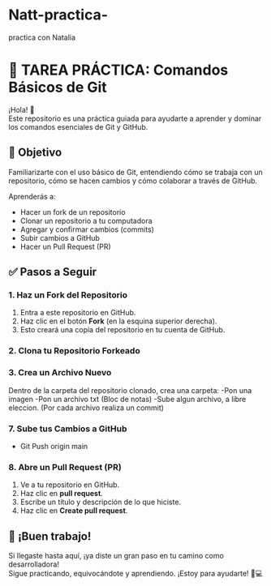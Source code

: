 # Natt-practica-
practica con Natalia 
# 📝 TAREA PRÁCTICA: Comandos Básicos de Git

¡Hola! 👋  
Este repositorio es una práctica guiada para ayudarte a aprender y dominar los comandos esenciales de Git y GitHub.

## 🎯 Objetivo

Familiarizarte con el uso básico de Git, entendiendo cómo se trabaja con un repositorio, cómo se hacen cambios y cómo colaborar a través de GitHub.

Aprenderás a:

- Hacer un fork de un repositorio
- Clonar un repositorio a tu computadora
- Agregar y confirmar cambios (commits)
- Subir cambios a GitHub
- Hacer un Pull Request (PR)


## ✅ Pasos a Seguir

### 1. Haz un **Fork** del Repositorio

1. Entra a este repositorio en GitHub.
2. Haz clic en el botón **Fork** (en la esquina superior derecha).
3. Esto creará una copia del repositorio en tu cuenta de GitHub.

### 2. Clona tu Repositorio Forkeado

### 3. Crea un Archivo Nuevo

Dentro de la carpeta del repositorio clonado, crea una carpeta:
-Pon una imagen
-Pon un archivo txt (Bloc de notas)
-Sube algun archivo, a libre eleccion.
(Por cada archivo realiza un commit)

### 7. Sube tus Cambios a GitHub
- Git Push origin main

### 8. Abre un Pull Request (PR)

1. Ve a tu repositorio en GitHub.
2. Haz clic en **pull request**.
3. Escribe un título y descripción de lo que hiciste.
4. Haz clic en **Create pull request**.

## 🎉 ¡Buen trabajo!

Si llegaste hasta aquí, ¡ya diste un gran paso en tu camino como desarrolladora!  
Sigue practicando, equivocándote y aprendiendo. ¡Estoy para ayudarte! 💪💻
